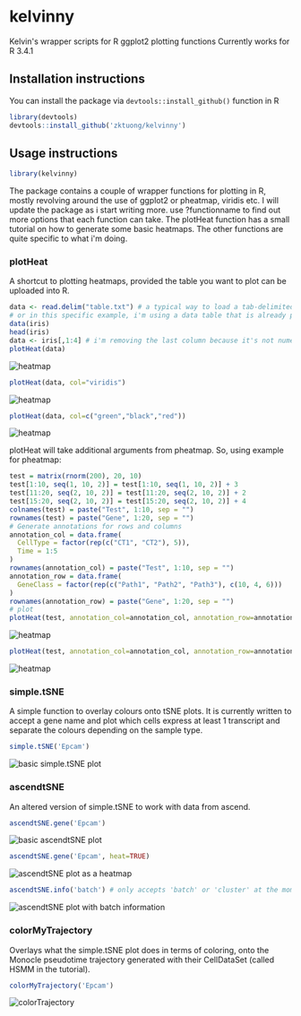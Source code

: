 # kelvinny
Kelvin's wrapper scripts for R ggplot2 plotting functions
Currently works for R 3.4.1

## Installation instructions
You can install the package via ```devtools::install_github()``` function in R
```R
library(devtools)
devtools::install_github('zktuong/kelvinny')
```
## Usage instructions
```R
library(kelvinny)
```
The package contains a couple of wrapper functions for plotting in R, mostly revolving around the use of ggplot2 or pheatmap, viridis etc. I will update the package as i start writing more. use ?functionname to find out more options that each function can take.
The plotHeat function has a small tutorial on how to generate some basic heatmaps. The other functions are quite specific to what i'm doing.

### plotHeat
A shortcut to plotting heatmaps, provided the table you want to plot can be uploaded into R.
```R
data <- read.delim("table.txt") # a typical way to load a tab-delimited text file
# or in this specific example, i'm using a data table that is already preloaded in R
data(iris)
head(iris)
data <- iris[,1:4] # i'm removing the last column because it's not numeric
plotHeat(data)
```
![heatmap](exampleImages/heat.png)
```R
plotHeat(data, col="viridis")
```
![heatmap](exampleImages/heat2.png)
```R
plotHeat(data, col=c("green","black","red"))
```
![heatmap](exampleImages/heat3.png)

plotHeat will take additional arguments from pheatmap. So, using example for pheatmap: 
```R
test = matrix(rnorm(200), 20, 10)
test[1:10, seq(1, 10, 2)] = test[1:10, seq(1, 10, 2)] + 3
test[11:20, seq(2, 10, 2)] = test[11:20, seq(2, 10, 2)] + 2
test[15:20, seq(2, 10, 2)] = test[15:20, seq(2, 10, 2)] + 4
colnames(test) = paste("Test", 1:10, sep = "")
rownames(test) = paste("Gene", 1:20, sep = "")
# Generate annotations for rows and columns
annotation_col = data.frame(
  CellType = factor(rep(c("CT1", "CT2"), 5)),
  Time = 1:5
)
rownames(annotation_col) = paste("Test", 1:10, sep = "")
annotation_row = data.frame(
  GeneClass = factor(rep(c("Path1", "Path2", "Path3"), c(10, 4, 6)))
)
rownames(annotation_row) = paste("Gene", 1:20, sep = "")
# plot
plotHeat(test, annotation_col=annotation_col, annotation_row=annotation_row)
```
![heatmap](exampleImages/heat4.png)
```R
plotHeat(test, annotation_col=annotation_col, annotation_row=annotation_row, col="viridis")
```
![heatmap](exampleImages/heat5.png)

### simple.tSNE
A simple function to overlay colours onto tSNE plots. It is currently written to accept a gene name and plot which cells express at least 1 transcript and separate the colours depending on the sample type.
```R
simple.tSNE('Epcam')
```
![basic simple.tSNE plot](exampleImages/simpleEpcam.png)
### ascendtSNE
An altered version of simple.tSNE to work with data from ascend. 
```R
ascendtSNE.gene('Epcam')
```
![basic ascendtSNE plot](exampleImages/ascendEpcam.png)
```R
ascendtSNE.gene('Epcam', heat=TRUE)
```
![ascendtSNE plot as a heatmap](exampleImages/ascendEpcamHeat.png)

```R
ascendtSNE.info('batch') # only accepts 'batch' or 'cluster' at the moment
```
![ascendtSNE plot with batch information](exampleImages/batch.png)

### colorMyTrajectory
Overlays what the simple.tSNE plot does in terms of coloring, onto the Monocle pseudotime trajectory generated with their CellDataSet (called HSMM in the tutorial).
```R
colorMyTrajectory('Epcam') 
```
![colorTrajectory](exampleImages/colorTrajectory.png)
